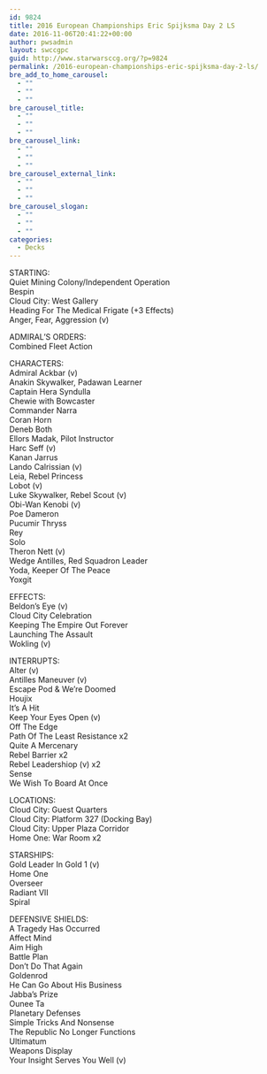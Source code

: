 ```yaml
---
id: 9824
title: 2016 European Championships Eric Spijksma Day 2 LS
date: 2016-11-06T20:41:22+00:00
author: pwsadmin
layout: swccgpc
guid: http://www.starwarsccg.org/?p=9824
permalink: /2016-european-championships-eric-spijksma-day-2-ls/
bre_add_to_home_carousel:
  - ""
  - ""
  - ""
bre_carousel_title:
  - ""
  - ""
  - ""
bre_carousel_link:
  - ""
  - ""
  - ""
bre_carousel_external_link:
  - ""
  - ""
  - ""
bre_carousel_slogan:
  - ""
  - ""
  - ""
categories:
  - Decks
---
```

STARTING:  
Quiet Mining Colony/Independent Operation  
Bespin  
Cloud City: West Gallery  
Heading For The Medical Frigate (+3 Effects)  
Anger, Fear, Aggression (v)

ADMIRAL&#8217;S ORDERS:  
Combined Fleet Action

CHARACTERS:  
Admiral Ackbar (v)  
Anakin Skywalker, Padawan Learner  
Captain Hera Syndulla  
Chewie with Bowcaster  
Commander Narra  
Coran Horn  
Deneb Both  
Ellors Madak, Pilot Instructor  
Harc Seff (v)  
Kanan Jarrus  
Lando Calrissian (v)  
Leia, Rebel Princess  
Lobot (v)  
Luke Skywalker, Rebel Scout (v)  
Obi-Wan Kenobi (v)  
Poe Dameron  
Pucumir Thryss  
Rey  
Solo  
Theron Nett (v)  
Wedge Antilles, Red Squadron Leader  
Yoda, Keeper Of The Peace  
Yoxgit

EFFECTS:  
Beldon&#8217;s Eye (v)  
Cloud City Celebration  
Keeping The Empire Out Forever  
Launching The Assault  
Wokling (v)

INTERRUPTS:  
Alter (v)  
Antilles Maneuver (v)  
Escape Pod & We&#8217;re Doomed  
Houjix  
It&#8217;s A Hit  
Keep Your Eyes Open (v)  
Off The Edge  
Path Of The Least Resistance x2  
Quite A Mercenary  
Rebel Barrier x2  
Rebel Leadershiop (v) x2  
Sense  
We Wish To Board At Once

LOCATIONS:  
Cloud City: Guest Quarters  
Cloud City: Platform 327 (Docking Bay)  
Cloud City: Upper Plaza Corridor  
Home One: War Room x2

STARSHIPS:  
Gold Leader In Gold 1 (v)  
Home One  
Overseer  
Radiant VII  
Spiral

DEFENSIVE SHIELDS:  
A Tragedy Has Occurred  
Affect Mind  
Aim High  
Battle Plan  
Don&#8217;t Do That Again  
Goldenrod  
He Can Go About His Business  
Jabba&#8217;s Prize  
Ounee Ta  
Planetary Defenses  
Simple Tricks And Nonsense  
The Republic No Longer Functions  
Ultimatum  
Weapons Display  
Your Insight Serves You Well (v)